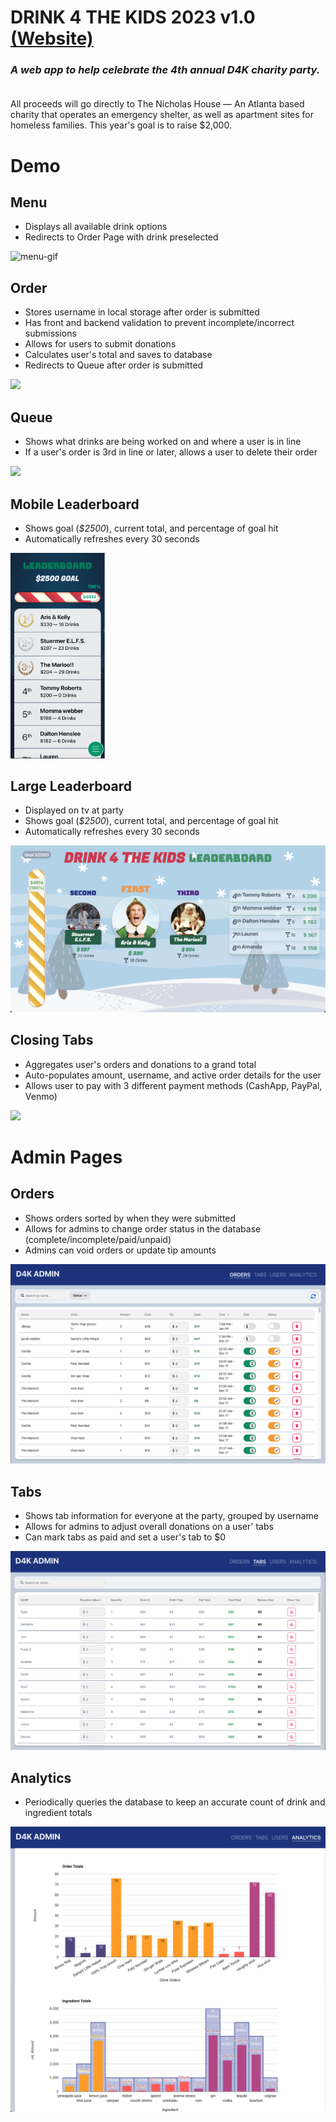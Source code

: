 # DRINK 4 THE KIDS 2023 v1.0 [(Website)](https://d4k2k23.web.app/)

### *A web app to help celebrate the 4th annual D4K charity party.*<br><br>

All proceeds will go directly to The Nicholas House — An Atlanta based charity that operates an emergency shelter, as well as apartment sites for homeless families.
This year's goal is to raise $2,000.

# Demo 

## Menu
- Displays all available drink options
- Redirects to Order Page with drink preselected


<img src="readme-stuff/menu.gif" width = "30%" alt = "menu-gif"/>



## Order
- Stores username in local storage after order is submitted
- Has front and backend validation to prevent incomplete/incorrect submissions
- Allows for users to submit donations 
- Calculates user's total and saves to database
- Redirects to Queue after order is submitted


<img src="readme-stuff/order.gif" width = "30%" />


## Queue
- Shows what drinks are being worked on and where a user is in line
- If a user's order is 3rd in line or later, allows a user to delete their order

<img src="readme-stuff/queue.gif" width = "30%" />


## Mobile Leaderboard
- Shows goal (*$2500*), current total, and percentage of goal hit
- Automatically refreshes every 30 seconds

<img src="readme-stuff/mobile-leaderboard.png" width = "30%" />


## Large Leaderboard
- Displayed on tv at party
- Shows goal (*$2500*), current total, and percentage of goal hit
- Automatically refreshes every 30 seconds

<img src="readme-stuff/main-leaderboard.png" />


## Closing Tabs
- Aggregates user's orders and donations to a grand total
- Auto-populates amount, username, and active order details for the user 
- Allows user to pay with 3 different payment methods (CashApp, PayPal, Venmo)

<img src="readme-stuff/tab.gif" width = "30%" />


# Admin Pages

## Orders
- Shows orders sorted by when they were submitted
- Allows for admins to change order status in the database (complete/incomplete/paid/unpaid)
- Admins can void orders or update tip amounts

<img src="readme-stuff/admin-order-queue.png" />


## Tabs
- Shows tab information for everyone at the party, grouped by username
- Allows for admins to adjust overall donations on a user' tabs
- Can mark tabs as paid and set a user's tab to $0

<img src="readme-stuff/admin-tabs.png"/>


## Analytics
- Periodically queries the database to keep an accurate count of drink and ingredient totals

<img src="readme-stuff/admin-analytics.png" />